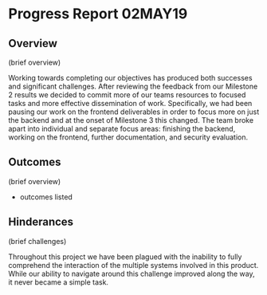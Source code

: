 # Progress Report 02MAY19
## Overview
  (brief overview)
  
Working towards completing our objectives has produced both successes and significant
challenges. After reviewing the feedback from our Milestone 2 results we decided to 
commit more of our teams resources to focused tasks and more effective dissemination 
of work. Specifically, we had been pausing our work on the frontend deliverables in 
order to focus more on just the backend and at the onset of Milestone 3 this changed. 
The team broke apart into individual and separate focus areas: finishing the backend, 
working on the frontend, further documentation, and security evaluation.
## Outcomes
  (brief overview)
  * outcomes listed
## Hinderances
  (brief challenges)
  
Throughout this project we have been plagued with the inability to fully comprehend 
the interaction of the multiple systems involved in this product. While our ability 
to navigate around this challenge improved along the way, it never became a simple 
task.
